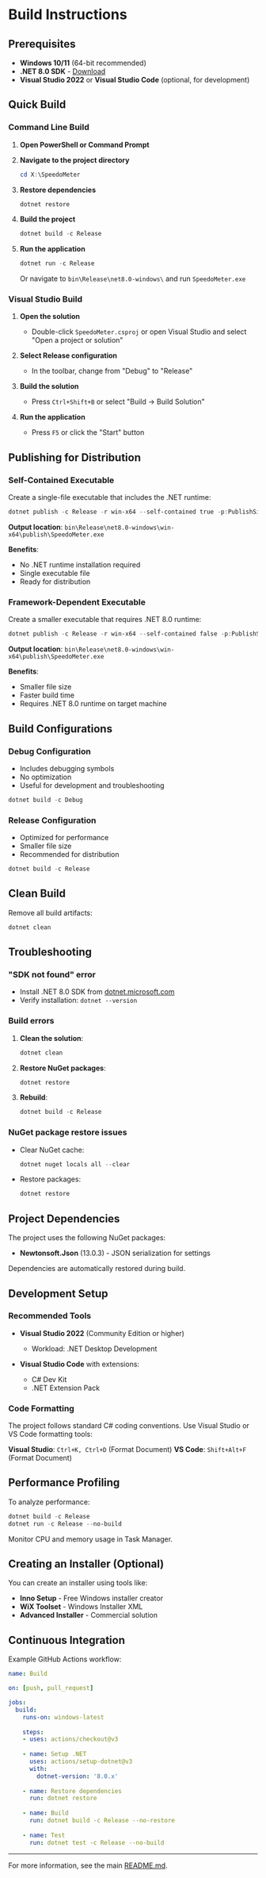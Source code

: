 # Build Instructions

## Prerequisites

- **Windows 10/11** (64-bit recommended)
- **.NET 8.0 SDK** - [Download](https://dotnet.microsoft.com/download/dotnet/8.0)
- **Visual Studio 2022** or **Visual Studio Code** (optional, for development)

## Quick Build

### Command Line Build

1. **Open PowerShell or Command Prompt**

2. **Navigate to the project directory**
   ```powershell
   cd X:\SpeedoMeter
   ```

3. **Restore dependencies**
   ```powershell
   dotnet restore
   ```

4. **Build the project**
   ```powershell
   dotnet build -c Release
   ```

5. **Run the application**
   ```powershell
   dotnet run -c Release
   ```

   Or navigate to `bin\Release\net8.0-windows\` and run `SpeedoMeter.exe`

### Visual Studio Build

1. **Open the solution**
   - Double-click `SpeedoMeter.csproj` or open Visual Studio and select "Open a project or solution"

2. **Select Release configuration**
   - In the toolbar, change from "Debug" to "Release"

3. **Build the solution**
   - Press `Ctrl+Shift+B` or select "Build → Build Solution"

4. **Run the application**
   - Press `F5` or click the "Start" button

## Publishing for Distribution

### Self-Contained Executable

Create a single-file executable that includes the .NET runtime:

```powershell
dotnet publish -c Release -r win-x64 --self-contained true -p:PublishSingleFile=true -p:IncludeNativeLibrariesForSelfExtract=true
```

**Output location**: `bin\Release\net8.0-windows\win-x64\publish\SpeedoMeter.exe`

**Benefits**:
- No .NET runtime installation required
- Single executable file
- Ready for distribution

### Framework-Dependent Executable

Create a smaller executable that requires .NET 8.0 runtime:

```powershell
dotnet publish -c Release -r win-x64 --self-contained false -p:PublishSingleFile=true
```

**Output location**: `bin\Release\net8.0-windows\win-x64\publish\SpeedoMeter.exe`

**Benefits**:
- Smaller file size
- Faster build time
- Requires .NET 8.0 runtime on target machine

## Build Configurations

### Debug Configuration
- Includes debugging symbols
- No optimization
- Useful for development and troubleshooting

```powershell
dotnet build -c Debug
```

### Release Configuration
- Optimized for performance
- Smaller file size
- Recommended for distribution

```powershell
dotnet build -c Release
```

## Clean Build

Remove all build artifacts:

```powershell
dotnet clean
```

## Troubleshooting

### "SDK not found" error
- Install .NET 8.0 SDK from [dotnet.microsoft.com](https://dotnet.microsoft.com/download/dotnet/8.0)
- Verify installation: `dotnet --version`

### Build errors
1. **Clean the solution**:
   ```powershell
   dotnet clean
   ```

2. **Restore NuGet packages**:
   ```powershell
   dotnet restore
   ```

3. **Rebuild**:
   ```powershell
   dotnet build -c Release
   ```

### NuGet package restore issues
- Clear NuGet cache:
  ```powershell
  dotnet nuget locals all --clear
  ```
- Restore packages:
  ```powershell
  dotnet restore
  ```

## Project Dependencies

The project uses the following NuGet packages:
- **Newtonsoft.Json** (13.0.3) - JSON serialization for settings

Dependencies are automatically restored during build.

## Development Setup

### Recommended Tools

- **Visual Studio 2022** (Community Edition or higher)
  - Workload: .NET Desktop Development
  
- **Visual Studio Code** with extensions:
  - C# Dev Kit
  - .NET Extension Pack

### Code Formatting

The project follows standard C# coding conventions. Use Visual Studio or VS Code formatting tools:

**Visual Studio**: `Ctrl+K, Ctrl+D` (Format Document)
**VS Code**: `Shift+Alt+F` (Format Document)

## Performance Profiling

To analyze performance:

```powershell
dotnet build -c Release
dotnet run -c Release --no-build
```

Monitor CPU and memory usage in Task Manager.

## Creating an Installer (Optional)

You can create an installer using tools like:
- **Inno Setup** - Free Windows installer creator
- **WiX Toolset** - Windows Installer XML
- **Advanced Installer** - Commercial solution

## Continuous Integration

Example GitHub Actions workflow:

```yaml
name: Build

on: [push, pull_request]

jobs:
  build:
    runs-on: windows-latest
    
    steps:
    - uses: actions/checkout@v3
    
    - name: Setup .NET
      uses: actions/setup-dotnet@v3
      with:
        dotnet-version: '8.0.x'
    
    - name: Restore dependencies
      run: dotnet restore
    
    - name: Build
      run: dotnet build -c Release --no-restore
    
    - name: Test
      run: dotnet test -c Release --no-build
```

---

For more information, see the main [README.md](README.md).
